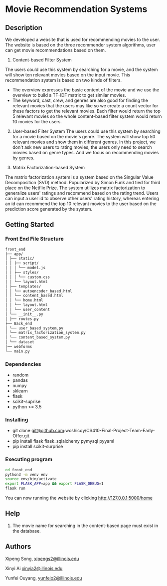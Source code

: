 # Movie Recommendation Systems

## Description

We developed a website that is used for recommending movies to the user. The website is based on the three recommender system algorithms, user can get movie recommendations based on them.

1. Content-based Filter System

  The users could use this system by searching for a movie, and the system will show ten relevant movies based on the input movie. This recommendation system is based on two kinds of filters. 
  - The overview expresses the basic content of the movie and we use the overview to build a TF-IDF matrix to get similar movies.
  - The keyword, cast, crew, and genres are also good for finding the relevant movies that the users may like so we create a count vector for these factors to get the relevant movies.
  Each filter would return the top 5 relevant movies so the whole content-based filter system would return 10 movies for the users. 

2. User-based Filter System
  The users could use this system by searching for a movie based on the movie's genre. The system will show top 50 relevant movies and show them in different genres. In this project, we don't ask new users to rating movies, the users only need to search movies based on genre types. And we focus on recommending movies by genres.

3. Matrix Factorization-based System

  The matrix factorization system is a system based on the Singular Value Decomposition (SVD) method. Popularized by Simon Funk and tied for third place on the Netflix Prize. The system utilizes matrix factorization to generalize users' ratings and recommend based on the rating trend. Users can input a user id to observe other users' rating history, whereas entering an id can recommend the top 10 relevant movies to the user based on the prediction score generated by the system.

## Getting Started

### Front End File Structure
```bash
front_end
├── app/
│ ├── static/
│ │ ├── script/
│ │ │ └── model.js
│ │ ├── styles/
│ │ │ └── custom.css
│ │ └── layout.html
│ ├── templates/
│ │ └── autoencoder_based.html
│ │ └── content_based.html
│ │ └── home.html
│ │ └── layout.html
│ │ └── user_content
│ └── __init__.py
│ ├── routes.py
├── Back_end
│ └── user_based_system.py
│ └── matrix_factorization_system.py
│ └── content_based_system.py
│ └── dataset 
│── webforms
└── main.py
```

### Dependencies

* random
* pandas
* numpy
* sklearn
* flask 
* scikit-suprise
* python >= 3.5

### Installing

* git clone git@github.com:woshicqy/CS410-Final-Project-Team-Early-Offer.git
* pip install flask flask_sqlalchemy pymysql pyyaml
* pip install scikit-surprise

### Executing program

```bash
cd front_end
python3 -m venv env
source env/bin/activate
export FLASK_APP=app && export FLASK_DEBUG=1
flask run
```
You can now running the website by clicking http://127.0.0.1:5000/home

## Help

1. The movie name for searching in the content-based page must exist in the database.

## Authors

Xipeng Song, xipengs2@illinois.edu

Xinyi Ai xinyia2@illinois.edu

Yunfei Ouyang, yunfeio2@illinois.edu
